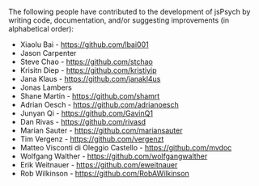 The following people have contributed to the development of jsPsych by writing code, documentation, and/or suggesting improvements (in alphabetical order):
* Xiaolu Bai - https://github.com/lbai001
* Jason Carpenter
* Steve Chao - https://github.com/stchao
* Krisitn Diep - https://github.com/kristiyip
* Jana Klaus - https://github.com/janakl4us
* Jonas Lambers
* Shane Martin - https://github.com/shamrt
* Adrian Oesch - https://github.com/adrianoesch
* Junyan Qi - https://github.com/GavinQ1
* Dan Rivas - https://github.com/rivasd
* Marian Sauter - https://github.com/mariansauter
* Tim Vergenz - https://github.com/vergenzt
* Matteo Visconti di Oleggio Castello - https://github.com/mvdoc
* Wolfgang Walther - https://github.com/wolfgangwalther
* Erik Weitnauer - https://github.com/eweitnauer
* Rob Wilkinson - https://github.com/RobAWilkinson
